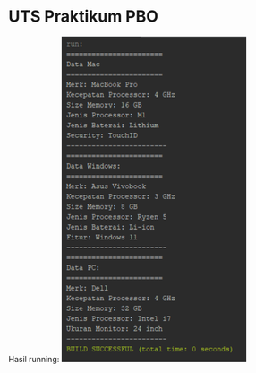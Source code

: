 

# UTS Praktikum PBO

Hasil running:
<a href="https://www.fsf.org"><img  width="330" src="https://github.com/rensimeila04/UTSPrakPBO/blob/main/src/utsprakpbo/output.png"> </a>
